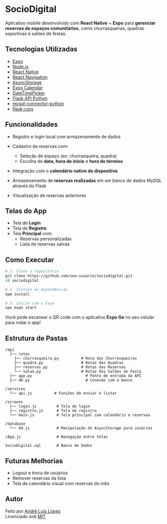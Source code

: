# SocioDigital

Aplicativo mobile desenvolvido com **React Native** + **Expo** para **gerenciar reservas de espaços comunitários**, como churrasqueiras, quadras esportivas e salões de festas.

## Tecnologias Utilizadas

- [Expo](https://expo.dev/)
- [Node.js](https://nodejs.org/pt)
- [React Native](https://reactnative.dev/)
- [React Navigation](https://reactnavigation.org/)
- [AsyncStorage](https://docs.expo.dev/versions/latest/sdk/async-storage/)
- [Expo Calendar](https://docs.expo.dev/versions/latest/sdk/calendar/)
- [DateTimePicker](https://github.com/react-native-datetimepicker/datetimepicker)
- [Flask API Python](https://flask.palletsprojects.com/en/stable/)
- [mysql-connector-python](https://pypi.org/project/mysql-connector-python/)
- [flask-cors](https://pypi.org/project/flask-cors/)

## Funcionalidades

- Registro e login local com armazenamento de dados  
- Cadastro de reservas com:
  - Seleção de espaço (ex: churrasqueira, quadra)
  - Escolha de **data**, **hora de início** e **hora de término**

- Integração com o **calendário nativo do dispositivo**  
- Armazenamento de **reservas realizadas** em um banco de dados MySQL através do Flask  
- Visualização de reservas anteriores


## Telas do App

- Tela de **Login**
- Tela de **Registro**
- Tela **Principal** com:
  - Reservas personalizadas
  - Lista de reservas salvas

## Como Executar

```bash
# 1. Clone o repositório
git clone https://github.com/seu-usuario/sociodigital.git
cd sociodigital

# 2. Instale as dependências
npm install

# 3. Inicie com o Expo
npx expo start
```

Você pode escanear o QR code com o aplicativo **Expo Go** no seu celular para rodar o app!

## Estrutura de Pastas

```
/api
  ├── rotas
    ├── churrasqueira.py          # Rota das Churrasqueiras
    ├── quadra.py                 # Rotas das Quadras
    ├── reservas.py               # Rotas das Reservas
    └── salao.py                  # Rotas dos Salões de Festa
  ├── app.py                        # Ponto de entrada da API
  ├── db.py                         # Conexão com o banco

/services
  └── api.js          # Funções de enviar e listar

/screens
  ├── login.js         # Tela de login
  ├── registro.js      # Tela de registro
  └── main.js          # Tela principal com calendário e reservas

/database
  └── bd.js            # Manipulação de AsyncStorage para usuários

/App.js                # Navegação entre telas

SocioDigital.sql       # Banco de Dados
```

## Futuras Melhorias

- Logout e troca de usuários
- Remover reservas da lista
- Tela de calendário visual com reservas do mês

## Autor

Feito por [André Luís Lopes](https://github.com/AndreLuisLopes)  
Licenciado sob [MIT](LICENSE)
